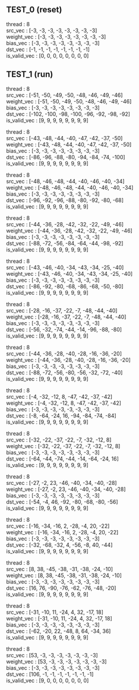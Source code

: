 ## TEST_0 (reset)

thread : 8  
src_vec : [-3, -3, -3, -3, -3, -3, -3, -3]  
weight_vec : [-3, -3, -3, -3, -3, -3, -3, -3]  
bias_vec : [-3, -3, -3, -3, -3, -3, -3, -3]  
dst_vec : [-1, -1, -1, -1, -1, -1, -1, -1]  
is_valid_vec : [0, 0, 0, 0, 0, 0, 0, 0]  

## TEST_1 (run)

thread : 8  
src_vec : [-51, -50, -49, -50, -48, -46, -49, -46]  
weight_vec : [-51, -50, -49, -50, -48, -46, -49, -46]  
bias_vec : [-3, -3, -3, -3, -3, -3, -3, -3]  
dst_vec : [-102, -100, -98, -100, -96, -92, -98, -92]  
is_valid_vec : [9, 9, 9, 9, 9, 9, 9, 9]  

thread : 8  
src_vec : [-43, -48, -44, -40, -47, -42, -37, -50]  
weight_vec : [-43, -48, -44, -40, -47, -42, -37, -50]  
bias_vec : [-3, -3, -3, -3, -3, -3, -3, -3]  
dst_vec : [-86, -96, -88, -80, -94, -84, -74, -100]  
is_valid_vec : [9, 9, 9, 9, 9, 9, 9, 9]  

thread : 8  
src_vec : [-48, -46, -48, -44, -40, -46, -40, -34]  
weight_vec : [-48, -46, -48, -44, -40, -46, -40, -34]  
bias_vec : [-3, -3, -3, -3, -3, -3, -3, -3]  
dst_vec : [-96, -92, -96, -88, -80, -92, -80, -68]  
is_valid_vec : [9, 9, 9, 9, 9, 9, 9, 9]  

thread : 8  
src_vec : [-44, -36, -28, -42, -32, -22, -49, -46]  
weight_vec : [-44, -36, -28, -42, -32, -22, -49, -46]  
bias_vec : [-3, -3, -3, -3, -3, -3, -3, -3]  
dst_vec : [-88, -72, -56, -84, -64, -44, -98, -92]  
is_valid_vec : [9, 9, 9, 9, 9, 9, 9, 9]  

thread : 8  
src_vec : [-43, -46, -40, -34, -43, -34, -25, -40]  
weight_vec : [-43, -46, -40, -34, -43, -34, -25, -40]  
bias_vec : [-3, -3, -3, -3, -3, -3, -3, -3]  
dst_vec : [-86, -92, -80, -68, -86, -68, -50, -80]  
is_valid_vec : [9, 9, 9, 9, 9, 9, 9, 9]  

thread : 8  
src_vec : [-28, -16, -37, -22, -7, -48, -44, -40]  
weight_vec : [-28, -16, -37, -22, -7, -48, -44, -40]  
bias_vec : [-3, -3, -3, -3, -3, -3, -3, -3]  
dst_vec : [-56, -32, -74, -44, -14, -96, -88, -80]  
is_valid_vec : [9, 9, 9, 9, 9, 9, 9, 9]  

thread : 8  
src_vec : [-44, -36, -28, -40, -28, -16, -36, -20]  
weight_vec : [-44, -36, -28, -40, -28, -16, -36, -20]  
bias_vec : [-3, -3, -3, -3, -3, -3, -3, -3]  
dst_vec : [-88, -72, -56, -80, -56, -32, -72, -40]  
is_valid_vec : [9, 9, 9, 9, 9, 9, 9, 9]  

thread : 8  
src_vec : [-4, -32, -12, 8, -47, -42, -37, -42]  
weight_vec : [-4, -32, -12, 8, -47, -42, -37, -42]  
bias_vec : [-3, -3, -3, -3, -3, -3, -3, -3]  
dst_vec : [-8, -64, -24, 16, -94, -84, -74, -84]  
is_valid_vec : [9, 9, 9, 9, 9, 9, 9, 9]  

thread : 8  
src_vec : [-32, -22, -37, -22, -7, -32, -12, 8]  
weight_vec : [-32, -22, -37, -22, -7, -32, -12, 8]  
bias_vec : [-3, -3, -3, -3, -3, -3, -3, -3]  
dst_vec : [-64, -44, -74, -44, -14, -64, -24, 16]  
is_valid_vec : [9, 9, 9, 9, 9, 9, 9, 9]  

thread : 8  
src_vec : [-27, -2, 23, -46, -40, -34, -40, -28]  
weight_vec : [-27, -2, 23, -46, -40, -34, -40, -28]  
bias_vec : [-3, -3, -3, -3, -3, -3, -3, -3]  
dst_vec : [-54, -4, 46, -92, -80, -68, -80, -56]  
is_valid_vec : [9, 9, 9, 9, 9, 9, 9, 9]  

thread : 8  
src_vec : [-16, -34, -16, 2, -28, -4, 20, -22]  
weight_vec : [-16, -34, -16, 2, -28, -4, 20, -22]  
bias_vec : [-3, -3, -3, -3, -3, -3, -3, -3]  
dst_vec : [-32, -68, -32, 4, -56, -8, 40, -44]  
is_valid_vec : [9, 9, 9, 9, 9, 9, 9, 9]  

thread : 8  
src_vec : [8, 38, -45, -38, -31, -38, -24, -10]  
weight_vec : [8, 38, -45, -38, -31, -38, -24, -10]  
bias_vec : [-3, -3, -3, -3, -3, -3, -3, -3]  
dst_vec : [16, 76, -90, -76, -62, -76, -48, -20]  
is_valid_vec : [9, 9, 9, 9, 9, 9, 9, 9]  

thread : 8  
src_vec : [-31, -10, 11, -24, 4, 32, -17, 18]  
weight_vec : [-31, -10, 11, -24, 4, 32, -17, 18]  
bias_vec : [-3, -3, -3, -3, -3, -3, -3, -3]  
dst_vec : [-62, -20, 22, -48, 8, 64, -34, 36]  
is_valid_vec : [9, 9, 9, 9, 9, 9, 9, 9]  

thread : 8  
src_vec : [53, -3, -3, -3, -3, -3, -3, -3]  
weight_vec : [53, -3, -3, -3, -3, -3, -3, -3]  
bias_vec : [-3, -3, -3, -3, -3, -3, -3, -3]  
dst_vec : [106, -1, -1, -1, -1, -1, -1, -1]  
is_valid_vec : [9, 0, 0, 0, 0, 0, 0, 0]  

